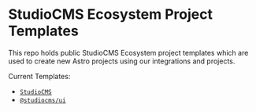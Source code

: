 # StudioCMS Ecosystem Project Templates

This repo holds public StudioCMS Ecosystem project templates which are used to create new Astro projects using our integrations and projects.

Current Templates:

- [`StudioCMS`](./studiocms/)
- [`@studiocms/ui`](./studiocms-ui/)

